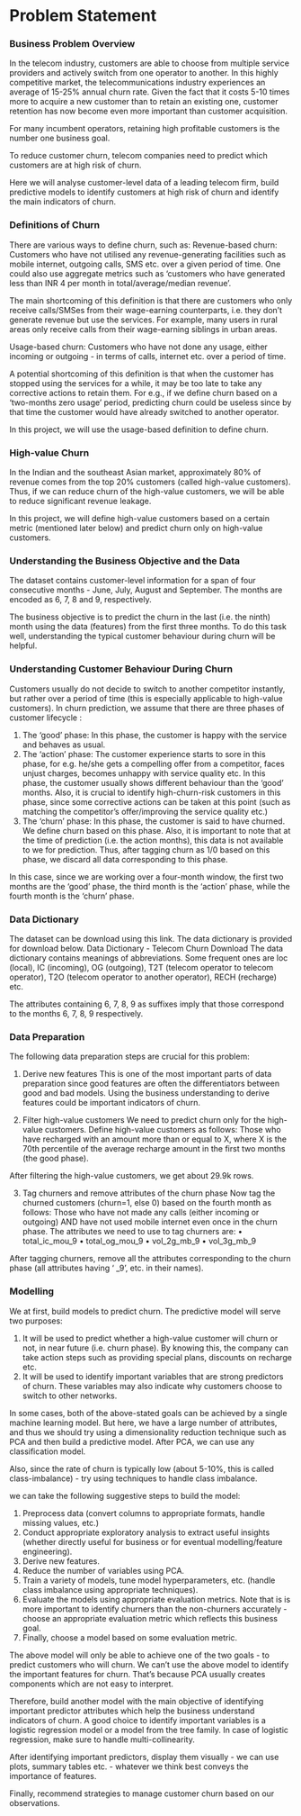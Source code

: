 # Problem Statement
 
### Business Problem Overview
In the telecom industry, customers are able to choose from multiple service providers and actively switch from one operator to another. In this highly competitive market, the telecommunications industry experiences an average of 15-25% annual churn rate. Given the fact that it costs 5-10 times more to acquire a new customer than to retain an existing one, customer retention has now become even more important than customer acquisition.
 
For many incumbent operators, retaining high profitable customers is the number one business goal.
 
To reduce customer churn, telecom companies need to predict which customers are at high risk of churn.
 
Here we will analyse customer-level data of a leading telecom firm, build predictive models to identify customers at high risk of churn and identify the main indicators of churn.
 
 
### Definitions of Churn
There are various ways to define churn, such as:
Revenue-based churn: Customers who have not utilised any revenue-generating facilities such as mobile internet, outgoing calls, SMS etc. over a given period of time. One could also use aggregate metrics such as ‘customers who have generated less than INR 4 per month in total/average/median revenue’.
 
The main shortcoming of this definition is that there are customers who only receive calls/SMSes from their wage-earning counterparts, i.e. they don’t generate revenue but use the services. For example, many users in rural areas only receive calls from their wage-earning siblings in urban areas.
 
Usage-based churn: Customers who have not done any usage, either incoming or outgoing - in terms of calls, internet etc. over a period of time.
 
A potential shortcoming of this definition is that when the customer has stopped using the services for a while, it may be too late to take any corrective actions to retain them. For e.g., if we define churn based on a ‘two-months zero usage’ period, predicting churn could be useless since by that time the customer would have already switched to another operator.
 
In this project, we will use the usage-based definition to define churn.
 
### High-value Churn
In the Indian and the southeast Asian market, approximately 80% of revenue comes from the top 20% customers (called high-value customers). Thus, if we can reduce churn of the high-value customers, we will be able to reduce significant revenue leakage.
 
In this project, we will define high-value customers based on a certain metric (mentioned later below) and predict churn only on high-value customers.
 
### Understanding the Business Objective and the Data
The dataset contains customer-level information for a span of four consecutive months - June, July, August and September. The months are encoded as 6, 7, 8 and 9, respectively. 

The business objective is to predict the churn in the last (i.e. the ninth) month using the data (features) from the first three months. To do this task well, understanding the typical customer behaviour during churn will be helpful.
 
### Understanding Customer Behaviour During Churn
Customers usually do not decide to switch to another competitor instantly, but rather over a period of time (this is especially applicable to high-value customers). In churn prediction, we assume that there are three phases of customer lifecycle :
1.	The ‘good’ phase: In this phase, the customer is happy with the service and behaves as usual.
2.	The ‘action’ phase: The customer experience starts to sore in this phase, for e.g. he/she gets a compelling offer from a  competitor, faces unjust charges, becomes unhappy with service quality etc. In this phase, the customer usually shows different behaviour than the ‘good’ months. Also, it is crucial to identify high-churn-risk customers in this phase, since some corrective actions can be taken at this point (such as matching the competitor’s offer/improving the service quality etc.)
3.	The ‘churn’ phase: In this phase, the customer is said to have churned. We define churn based on this phase. Also, it is important to note that at the time of prediction (i.e. the action months), this data is not available to we for prediction. Thus, after tagging churn as 1/0 based on this phase, we discard all data corresponding to this phase.
 
In this case, since we are working over a four-month window, the first two months are the ‘good’ phase, the third month is the ‘action’ phase, while the fourth month is the ‘churn’ phase.
 
### Data Dictionary
The dataset can be download using this link. The data dictionary is provided for download below.
Data Dictionary - Telecom Churn
Download
The data dictionary contains meanings of abbreviations. Some frequent ones are loc (local), IC (incoming), OG (outgoing), T2T (telecom operator to telecom operator), T2O (telecom operator to another operator), RECH (recharge) etc.
 
The attributes containing 6, 7, 8, 9 as suffixes imply that those correspond to the months 6, 7, 8, 9 respectively.
 
### Data Preparation
The following data preparation steps are crucial for this problem:
 
1. Derive new features
This is one of the most important parts of data preparation since good features are often the differentiators between good and bad models. Using the business understanding to derive features could be important indicators of churn.
 
2. Filter high-value customers
We need to predict churn only for the high-value customers. Define high-value customers as follows: Those who have recharged with an amount more than or equal to X, where X is the 70th percentile of the average recharge amount in the first two months (the good phase).
 
After filtering the high-value customers, we get about 29.9k rows.
 
3. Tag churners and remove attributes of the churn phase
Now tag the churned customers (churn=1, else 0) based on the fourth month as follows: Those who have not made any calls (either incoming or outgoing) AND have not used mobile internet even once in the churn phase. The attributes we need to use to tag churners are:
•	total_ic_mou_9
•	total_og_mou_9
•	vol_2g_mb_9
•	vol_3g_mb_9

After tagging churners, remove all the attributes corresponding to the churn phase (all attributes having ‘ _9’, etc. in their names).
 
### Modelling
We at first, build models to predict churn. The predictive model will serve two purposes:
1.	It will be used to predict whether a high-value customer will churn or not, in near future (i.e. churn phase). By knowing this, the company can take action steps such as providing special plans, discounts on recharge etc.
2.	It will be used to identify important variables that are strong predictors of churn. These variables may also indicate why customers choose to switch to other networks.
 
In some cases, both of the above-stated goals can be achieved by a single machine learning model. But here, we have a large number of attributes, and thus we should try using a dimensionality reduction technique such as PCA and then build a predictive model. After PCA, we can use any classification model.
 
Also, since the rate of churn is typically low (about 5-10%, this is called class-imbalance) - try using techniques to handle class imbalance. 
 
we can take the following suggestive steps to build the model:
1.	Preprocess data (convert columns to appropriate formats, handle missing values, etc.)
2.	Conduct appropriate exploratory analysis to extract useful insights (whether directly useful for business or for eventual modelling/feature engineering).
3.	Derive new features.
4.	Reduce the number of variables using PCA.
5.	Train a variety of models, tune model hyperparameters, etc. (handle class imbalance using appropriate techniques).
6.	Evaluate the models using appropriate evaluation metrics. Note that is is more important to identify churners than the non-churners accurately - choose an appropriate evaluation metric which reflects this business goal.
7.	Finally, choose a model based on some evaluation metric.
 
The above model will only be able to achieve one of the two goals - to predict customers who will churn. We can’t use the above model to identify the important features for churn. That’s because PCA usually creates components which are not easy to interpret.
 
Therefore, build another model with the main objective of identifying important predictor attributes which help the business understand indicators of churn. A good choice to identify important variables is a logistic regression model or a model from the tree family. In case of logistic regression, make sure to handle multi-collinearity.
 
After identifying important predictors, display them visually - we can use plots, summary tables etc. - whatever we think best conveys the importance of features.
 
Finally, recommend strategies to manage customer churn based on our observations.
 

